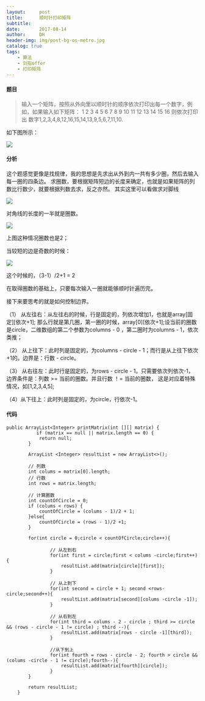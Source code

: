```yaml
---
layout:     post
title:      顺时针打印矩阵
subtitle:   
date:       2017-08-14
author:     DH
header-img: img/post-bg-os-metro.jpg 
catalog: true
tags:
    - 算法
    - 剑指offer
    - 打印矩阵
---
```



#### 题目

>输入一个矩阵，按照从外向里以顺时针的顺序依次打印出每一个数字，例如，如果输入如下矩阵： 1 2 3 4 5 6 7 8 9 10 11 12 13 14 15 16 则依次打印出
数字1,2,3,4,8,12,16,15,14,13,9,5,6,7,11,10.

如下图所示：

![](https://ws4.sinaimg.cn/large/006tNc79gy1fij0ydujh8j30p404kt8y.jpg)

#### 分析

这个题感觉更像是找规律，我的思想是先求出从外到内一共有多少圈，然后去输入每一圈的四条边。 
求圈数，要根据矩阵短边的长度来确定，也就是如果矩阵的列数比行数少，就要根据列数去求，反之亦然。
其实这里可以看做求对脚线 

![](https://ws4.sinaimg.cn/large/006tNc79gy1fij0z91eyej306004wmx9.jpg)

对角线的长度的一半就是圈数。

![](https://ws3.sinaimg.cn/large/006tNc79gy1fij100f1qvj307404wglr.jpg)

上图这种情况圈数也是2；

当较短的边是奇数的时候： 

![](https://ws4.sinaimg.cn/large/006tNc79gy1fij10v66wfj3070044aa3.jpg)

这个时候的，（3-1）/2+1 = 2

在取得圈数的基础上，只要每次输入一圈就能够顺时针遍历完。 

接下来要思考的就是如何控制边界。 

（1） 从左往右：从左往右的时候，行是固定的，列依次增加1，也就是array[固定][依次+1]; 
那么行就是第几圈，第一圈的时候，array[0][依次+1];设当前的圈数是circle，二维数组的第二个参数为columns - 0 ，第二圈时为columns - 1，依次类推；

（2） 从上往下：此时列是固定的，为columns - circle - 1；而行是从上往下依次+1的。边界是：行数 - circle。 

（3） 从右往左：此时行是固定的，为rows - circle - 1。只需要依次列依次-1，边界条件是：列数 >= 当前的圈数。并且行数 ！= 当前的圈数，
这是对应着特殊情况，如[1,2,3,4,5]; 

（4）从下往上：此时列是固定的，为circle，行依次-1。

#### 代码

```
public ArrayList<Integer> printMatrix(int [][] matrix) {
	       if (matrix == null || matrix.length == 0) {
			return null;
		}
	       
	    ArrayList <Integer> resultList = new ArrayList<>();
	    
	    // 列数
	    int colums = matrix[0].length;
	    // 行数
	    int rows = matrix.length;
	    
	    // 计算圈数
	    int countOfCircle = 0;
	    if (colums < rows) {
			countOfCircle = (colums - 1)/2 + 1;
		}else{
			countOfCircle = (rows - 1)/2 +1;
		}
	    
	    for(int circle = 0;circle < countOfCircle;circle++){
	    
	    		// 从左到右
	    		for(int first = circle;first < colums -circle;first++){
	    			resultList.add(matrix[circle][first]);
	    		}
	    		
	    		// 从上到下
	    		for(int second = circle + 1; second <rows-circle;second++){
	    			resultList.add(matrix[second][colums -circle -1]);
	    		}
	    	
	    		// 从右到左
	    		for(int third = colums - 2 - circle ; third >= circle && (rows - circle - 1 != circle) ; third --){
	    			resultList.add(matrix[rows - circle -1][third]);
	    		}
	    		
	    		//从下到上
	    		for(int fourth = rows - circle - 2; fourth > circle && (colums -circle - 1 != circle);fourth--){
	    			resultList.add(matrix[fourth][circle]);
	    		}
	    }
	    
	    return resultList;
    }

```
